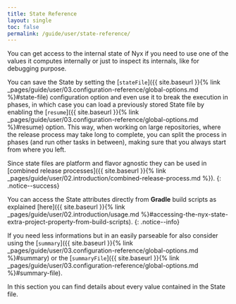 ```yaml
---
title: State Reference
layout: single
toc: false
permalink: /guide/user/state-reference/
---
```


You can get access to the internal state of Nyx if you need to use one of the values it computes internally or just to inspect its internals, like for debugging purpose.

You can save the State by setting the [`stateFile`]({{ site.baseurl }}{% link _pages/guide/user/03.configuration-reference/global-options.md %}#state-file) configuration option and even use it to break the execution in phases, in which case you can load a previously stored State file by enabling the [`resume`]({{ site.baseurl }}{% link _pages/guide/user/03.configuration-reference/global-options.md %}#resume) option. This way, when working on large repositories, where the release process may take long to complete, you can split the process in phases (and run other tasks in between), making sure that you always start from where you left.

Since state files are platform and flavor agnostic they can be used in [combined release processes]({{ site.baseurl }}{% link _pages/guide/user/02.introduction/combined-release-process.md %}).
{: .notice--success}

You can access the State attributes directly from **Gradle** build scripts as explained [here]({{ site.baseurl }}{% link _pages/guide/user/02.introduction/usage.md %}#accessing-the-nyx-state-extra-project-property-from-build-scripts).
{: .notice--info}

If you need less informations but in an easily parseable for also consider using the [`summary`]({{ site.baseurl }}{% link _pages/guide/user/03.configuration-reference/global-options.md %}#summary) or the [`summaryFile`]({{ site.baseurl }}{% link _pages/guide/user/03.configuration-reference/global-options.md %}#summary-file).

In this section you can find details about every value contained in the State file.